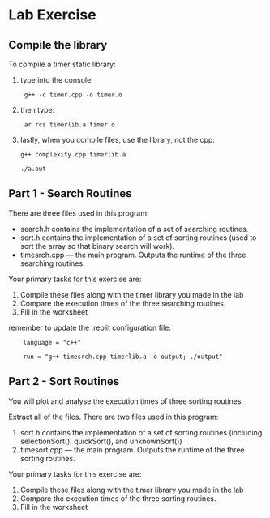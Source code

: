 # Lab Exercise

## Compile the library

To compile a timer static library:

1. type into the console:

        g++ -c timer.cpp -o timer.o

2. then type:

        ar rcs timerlib.a timer.o

3.  lastly, when you compile files, use the library, not the cpp:

        g++ complexity.cpp timerlib.a 
	
    	./a.out

## Part 1 - Search Routines

There are three files used in this program:

- search.h contains the implementation of a set of searching routines.
- sort.h contains the implementation of a set of sorting routines (used to sort the array so that binary search will work).
- timesrch.cpp — the main program. Outputs the runtime of the three searching routines.

Your primary tasks for this exercise are:

1. Compile these files along with the timer library you made in the lab
2. Compare the execution times of the three searching routines.
3. Fill in the worksheet

remember to update the .replit configuration file:

        language = "c++"

	    run = "g++ timesrch.cpp timerlib.a -o output; ./output"

## Part 2 - Sort Routines
You will plot and analyse the execution times of three sorting routines.

Extract all of the files. There are two files used in this program:
1. sort.h contains the implementation of a set of sorting routines (including selectionSort(), quickSort(), and unknownSort())
2. timesort.cpp — the main program. Outputs the runtime of the three sorting routines.

Your primary tasks for this exercise are:

1. Compile these files along with the timer library you made in the lab
2. Compare the execution times of the three sorting routines.
3. Fill in the worksheet